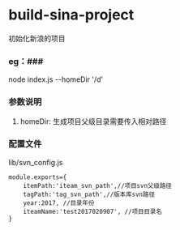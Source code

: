 # build-sina-project
初始化新浪的项目
### eg：###
 node index.js --homeDir '/d'
### 参数说明 ###
1. homeDir: 生成项目父级目录需要传入相对路径

### 配置文件 ###
lib/svn_config.js

    module.exports={
    	itemPath:'iteam_svn_path',//项目svn父级路径
		tagPath:'tag_svn_path',//版本库svn路径
		year:2017, //目录年份
		iteamName:'test2017020907', //项目目录名
    }

